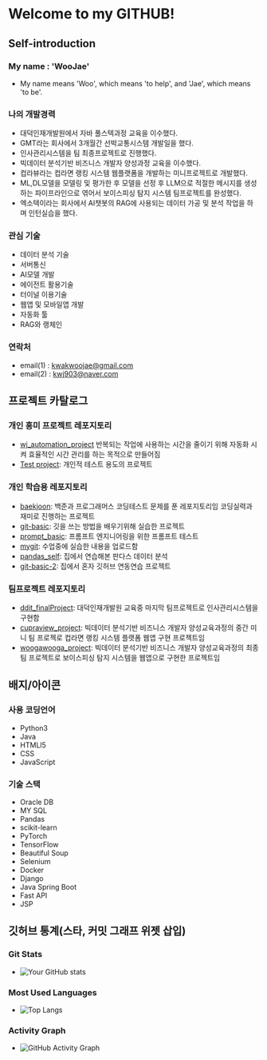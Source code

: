 # Welcome to my GITHUB!

## Self-introduction

### My name : 'WooJae'
- My name means 'Woo', which means 'to help', and 'Jae', which means 'to be'.

### 나의 개발경력
- 대덕인재개발원에서 자바 풀스텍과정 교육을 이수했다.
- GMT라는 회사에서 3개월간 선박교통시스템 개발일을 했다.
- 인사관리시스템을 팀 최종프로젝트로 진행했다.
- 빅데이터 분석기반 비즈니스 개발자 양성과정 교육을 이수했다.
- 컵라뷰라는 컵라면 랭킹 시스템 웹플랫폼을 개발하는 미니프로젝트로 개발했다.
- ML,DL모델을 모델링 및 평가한 후 모델을 선정 후 LLM으로 적절한 메시지를 생성하는 파이프라인으로 엮어서 보이스피싱 탐지 시스템 팀프로젝트를 완성했다. 
- 엑소텍이라는 회사에서 AI챗봇의 RAG에 사용되는 데이터 가공 및 분석 작업을 하며 인턴실습을 했다.

### 관심 기술
- 데이터 분석 기술
- 서버통신
- AI모델 개발
- 에이전트 활용기술
- 터이널 이용기술
- 웹앱 및 모바일앱 개발
- 자동화 툴
- RAG와 랭체인

### 연락처
- email(1) : kwakwoojae@gmail.com
- email(2) : kwj903@naver.com

## 프로젝트 카탈로그

### 개인 흥미 프로젝트 레포지토리
- [wj_automation_project](https://github.com/kwj903/wj_automation_project.git)  반복되는 작업에 사용하는 시간을 줄이기 위해 자동화 시켜 효율적인 시간 관리를 하는 목적으로 만들어짐
- [Test project](https://github.com/kwj903/TEST.git):  개인적 테스트 용도의 프로젝트

### 개인 학습용 레포지토리
- [baekjoon](https://github.com/kwj903/baekjoon.git):  백준과 프로그래머스 코딩테스트 문제를 푼 레포지토리임 코딩실력과 재미로 진행하는 프로젝트
- [git-basic](https://github.com/kwj903/20250618-git-basic.git):  깃을 쓰는 방법을 배우기위해 실습한 프로젝트
- [prompt_basic](https://github.com/kwj903/prompt_basic.git):  프롬프트 엔지니어링을 위한 프롬프트 테스트
- [mygit](https://github.com/kwj903/mygit.git):  수업중에 실습한 내용을 업로드함
- [pandas_self](https://github.com/kwj903/pandas_self.git):  집에서 연습해본 판다스 데이터 분석
- [git-basic-2](https://github.com/kwj903/20250619-git-basic.git):  집에서 혼자 깃허브 연동연습 프로젝트

### 팀프로젝트 레포지토리
- [ddit_finalProject](https://github.com/kwj903/ddit_finalProject.git):  대덕인재개발원 교육중 마지막 팀프로젝트로 인사관리시스템을 구현함
- [cupraview_project](https://github.com/kwj903/cupraview_project.git):  빅데이터 분석기반 비즈니스 개발자 양성교육과정의 중간 미니 팀 프로젝로 컵라면 랭킹 시스템 플랫폼 웹앱 구현 프로젝트임 
- [woogawooga_project](https://github.com/kwj903/woogawooga_project.git):  빅데이터 분석기반 비즈니스 개발자 양성교육과정의 최종 팀 프로젝트로 보이스피싱 탐지 시스템을 웹앱으로 구현한 프로젝트임

## 배지/아이콘

### 사용 코딩언어
- Python3
- Java
- HTMLl5
- CSS
- JavaScript

### 기술 스택
- Oracle DB
- MY SQL
- Pandas
- scikit-learn
- PyTorch
- TensorFlow
- Beautiful Soup
- Selenium
- Docker
- Django
- Java Spring Boot
- Fast API
- JSP

## 깃허브 통계(스타, 커밋 그래프 위젯 삽입)

### Git Stats
- ![Your GitHub stats](https://github-readme-stats.vercel.app/api?username=kwj903&show_icons=true&theme=radical)

### Most Used Languages
- ![Top Langs](https://github-readme-stats.vercel.app/api/top-langs/?username=kwj903&layout=compact)

### Activity Graph
- ![GitHub Activity Graph](https://github-readme-activity-graph.vercel.app/graph?username=kwj903&theme=tokyo-night&hide_border=true&area=true)

